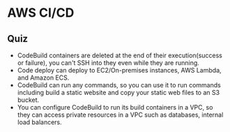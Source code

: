 # AWS CI/CD

## Quiz

- CodeBuild containers are deleted at the end of their execution(success or failure), you can't SSH into they even while they are running.
- Code deploy can deploy to EC2/On-premises instances, AWS Lambda, and Amazon ECS.
- CodeBuild can run any commands, so you can use it to run commands including build a static website and copy your static web files to an S3 bucket.
- You can configure CodeBuild to run its build containers in a VPC, so they can access private resources in a VPC such as databases, internal load balancers.

